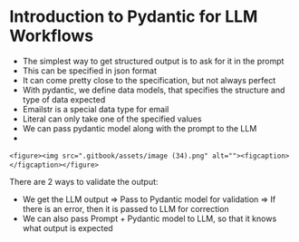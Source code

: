 # Introduction to Pydantic for LLM Workflows

* The simplest way to get structured output is to ask for it in the prompt
* This can be specified in json format
* It can come pretty close to the specification, but not always perfect
* With pydantic, we define data models, that specifies the structure and type of data expected
* Emailstr is a special data type for email
* Literal can only take one of the specified values
* We can pass pydantic model along with the prompt to the LLM
*

    <figure><img src=".gitbook/assets/image (34).png" alt=""><figcaption></figcaption></figure>



There are 2 ways to validate the output:

* We get the LLM output ⇒ Pass to Pydantic model for validation ⇒ If there is an error, then it is passed to LLM for correction
* We can also pass Prompt + Pydantic model to LLM, so that it knows what output is expected
